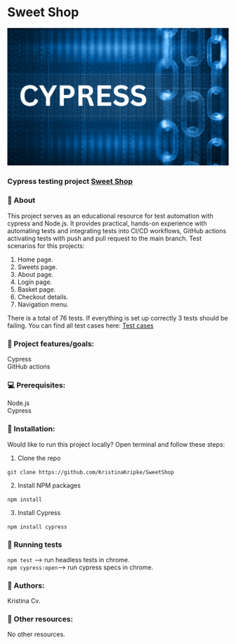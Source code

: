 # Sweet Shop
![picture](/cypressImg.png)
### Cypress testing project [Sweet Shop](https://sweetshop.netlify.app/)

### 🌟 About
This project serves as an educational resource for test automation with cypress and Node.js. It provides practical, hands-on experience with automating tests and integrating tests into CI/CD workflows, GitHub actions activating tests with push and pull request to the main branch. Test scenarios for this projects:   
1. Home page.     
2. Sweets page.      
3. About page.     
4. Login page.     
5. Basket page.      
6. Checkout details.       
7. Navigation menu.           

There is a total of 76 tests. If everything is set up correctly 3 tests should be failing.
You can find all test cases here: [Test cases](/testCases.md)

### 🎯 Project features/goals:  
Cypress      
GitHub actions  

### 💻 Prerequisites:  
Node.js  
Cypress 

### 🏃 Installation:  
Would like to run this project locally? Open terminal and follow these steps:

1. Clone the repo

```git clone https://github.com/KristinaKripke/SweetShop```

2. Install NPM packages

```npm install```

3. Install Cypress

```npm install cypress```


### 🧪 Running tests

```npm test``` --> run headless tests in chrome.   
```npm cypress:open```--> run cypress specs in chrome.    

### :book: Authors: 
Kristina Cv.

### 🔗 Other resources:   
No other resources.